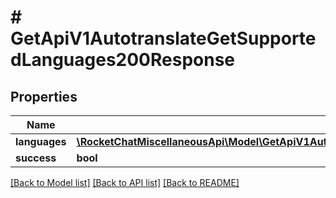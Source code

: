# # GetApiV1AutotranslateGetSupportedLanguages200Response

## Properties

Name | Type | Description | Notes
------------ | ------------- | ------------- | -------------
**languages** | [**\RocketChatMiscellaneousApi\Model\GetApiV1AutotranslateGetSupportedLanguages200ResponseLanguagesInner[]**](GetApiV1AutotranslateGetSupportedLanguages200ResponseLanguagesInner.md) |  | [optional]
**success** | **bool** |  | [optional]

[[Back to Model list]](../../README.md#models) [[Back to API list]](../../README.md#endpoints) [[Back to README]](../../README.md)
